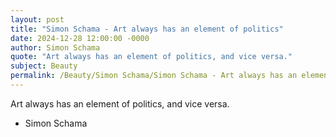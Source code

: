 ```yaml
---
layout: post
title: "Simon Schama - Art always has an element of politics"
date: 2024-12-28 12:00:00 -0000
author: Simon Schama
quote: "Art always has an element of politics, and vice versa."
subject: Beauty
permalink: /Beauty/Simon Schama/Simon Schama - Art always has an element of politics
---
```


Art always has an element of politics, and vice versa.

- Simon Schama
